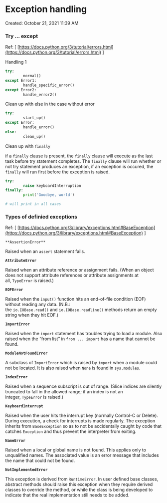# Exception handling

Created: October 21, 2021 11:39 AM

### Try ... except

Ref: [ [https://docs.python.org/3/tutorial/errors.html](https://docs.python.org/3/tutorial/errors.html) ]

Handling 1

```python
try:
		normal()
except Error1:
		handle_specific_error()
except Error2:
		handle_error2()
```

Clean up with else in the case without error

```python
try:
		start_up()
except Error:
		handle_error()
else:
		clean_up()
```

Clean up with `finally`

if a `finally` clause is present, the `finally` clause will execute as the last task before try statement completes. The `finally` clause will run whether or not try statement produces an exception, if an exception is occured, the `finally` will run first before the exception is raised.

```python
try:
		raise keyboardInterruption
finally: 
		print('Goodbye, world')

# will print in all cases
```

### Types of definied exceptions

Ref: [ [https://docs.python.org/3/library/exceptions.html#BaseException](https://docs.python.org/3/library/exceptions.html#BaseException) ]

`**AssertionError**`

Raised when an `assert` statement fails.

**`AttributeError`**

Raised when an attribute reference or assignment fails. (When an object does not support attribute references or attribute assignments at all, `TypeError` is raised.)

**`EOFError`**

Raised when the `input()` function hits an end-of-file condition (EOF) without reading any data. (N.B.: the `io.IOBase.read()` and `io.IOBase.readline()` methods return an empty string when they hit EOF.)

**`ImportError`**

Raised when the `import` statement has troubles trying to load a module. Also raised when the “from list” in `from ... import` has a name that cannot be found.

**`ModuleNotFoundError`**

A subclass of `ImportError` which is raised by `import` when a module could not be located. It is also raised when `None` is found in `sys.modules`.

**`IndexError`**

Raised when a sequence subscript is out of range. (Slice indices are silently truncated to fall in the allowed range; if an index is not an integer, `TypeError` is raised.)

**`KeyboardInterrupt`**

Raised when the user hits the interrupt key (normally Control-C or Delete). During execution, a check for interrupts is made regularly. The exception inherits from `BaseException` so as to not be accidentally caught by code that catches `Exception` and thus prevent the interpreter from exiting.

**`NameError`**

Raised when a local or global name is not found. This applies only to unqualified names. The associated value is an error message that includes the name that could not be found.

**`NotImplementedError`**

This exception is derived from `RuntimeError`. In user defined base classes, abstract methods should raise this exception when they require derived classes to override the method, or while the class is being developed to indicate that the real implementation still needs to be added.